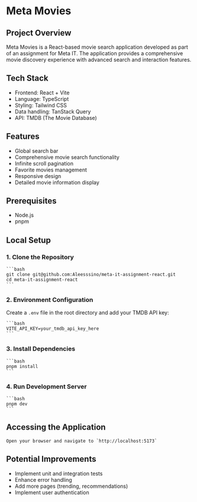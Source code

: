 # Meta Movies

## Project Overview

Meta Movies is a React-based movie search application developed as part of an assignment for Meta IT. The application provides a comprehensive movie discovery experience with advanced search and interaction features.

## Tech Stack

- Frontend: React + Vite
- Language: TypeScript
- Styling: Tailwind CSS
- Data handling: TanStack Query
- API: TMDB (The Movie Database)

## Features

- Global search bar
- Comprehensive movie search functionality
- Infinite scroll pagination
- Favorite movies management
- Responsive design
- Detailed movie information display

## Prerequisites

- Node.js
- pnpm

## Local Setup

### 1. Clone the Repository

    ```bash
    git clone git@github.com:Aleesssino/meta-it-assignment-react.git
    cd meta-it-assignment-react
    ```

### 2. Environment Configuration

Create a `.env` file in the root directory and add your TMDB API key:

    ```bash
    VITE_API_KEY=your_tmdb_api_key_here
    ```

### 3. Install Dependencies

    ```bash
    pnpm install
    ```

### 4. Run Development Server

    ```bash
    pnpm dev
    ```

## Accessing the Application

    Open your browser and navigate to `http://localhost:5173`

## Potential Improvements

- Implement unit and integration tests
- Enhance error handling
- Add more pages (trending, recommendations)
- Implement user authentication
